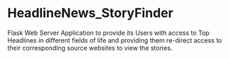 # HeadlineNews_StoryFinder
Flask Web Server Application to provide its Users with access to Top Headlines in different fields of life and providing them re-direct access to their corresponding source websites to view the stories.
